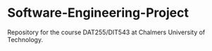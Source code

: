 # Software-Engineering-Project
Repository for the course DAT255/DIT543 at Chalmers University of Technology.

